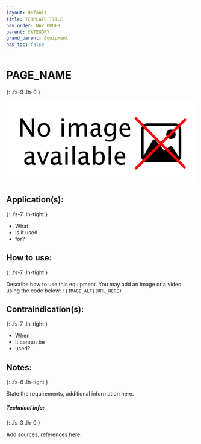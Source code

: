 ```yaml
---
layout: default
title: TEMPLATE_TITLE
nav_order: NAV_ORDER
parent: CATEGORY
grand_parent: Equipment
has_toc: false
---
```


# PAGE_NAME
{: .fs-9 .lh-0 }

![IMAGE_ALT](/assets/NoImage.png)

## Application(s):
{: .fs-7 .lh-tight }

- What
- is it used
- for?

## How to use:
{: .fs-7 .lh-tight }

Describe how to use this equipment. You may add an image or a video using the code below:
`![IMAGE_ALT](URL_HERE)`

## Contraindication(s):
{: .fs-7 .lh-tight }

- When
- it cannot be
- used?

## Notes:
{: .fs-6 .lh-tight }

State the requirements, additional information here.

##### Technical info:
{: .fs-3 .lh-0 }

Add sources, references here.